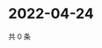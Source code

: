 # 2022-04-24

共 0 条

<!-- BEGIN WEIBO -->
<!-- 最后更新时间 Sun Apr 24 2022 12:19:21 GMT+0800 (China Standard Time) -->

<!-- END WEIBO -->
